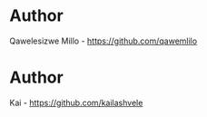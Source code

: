 # Author
Qawelesizwe Millo - https://github.com/qawemlilo
# Author
Kai - https://github.com/kailashvele